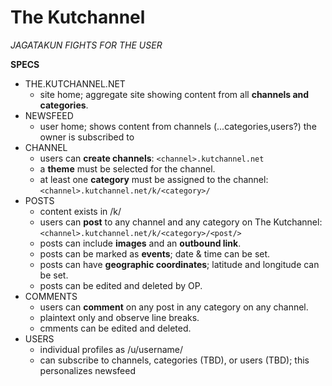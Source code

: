 The Kutchannel
==============

*JAGATAKUN FIGHTS FOR THE USER*

**SPECS**
- THE.KUTCHANNEL.NET
    - site home; aggregate site showing content from all **channels and categories**.
- NEWSFEED
    - user home; shows content from channels (...categories,users?) the owner is subscribed to
- CHANNEL
    - users can **create channels**: `<channel>.kutchannel.net`
    - a **theme** must be selected for the channel.
    - at least one **category** must be assigned to the channel: `<channel>.kutchannel.net/k/<category>/`
- POSTS
    - content exists in /k/
    - users can **post** to any channel and any category on The Kutchannel: `<channel>.kutchannel.net/k/<category>/<post/>`
    - posts can include **images** and an **outbound link**.
    - posts can be marked as **events**; date & time can be set.
    - posts can have **geographic coordinates**; latitude and longitude can be set.
    - posts can be edited and deleted by OP.
- COMMENTS
    - users can **comment** on any post in any category on any channel.
    - plaintext only and observe line breaks.
    - cmments can be edited and deleted.
- USERS
    - individual profiles as /u/username/
    - can subscribe to channels, categories (TBD), or users (TBD); this personalizes newsfeed